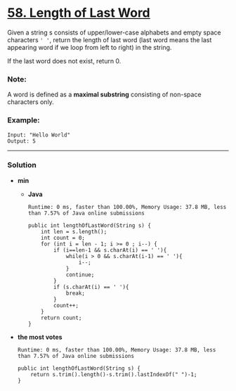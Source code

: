 # [58. Length of Last Word](https://leetcode.com/problems/length-of-last-word/)

Given a string s consists of upper/lower-case alphabets and empty space characters `' '`, return the length of last word (last word means the last appearing word if we loop from left to right) in the string.

If the last word does not exist, return 0.

### Note: 
A word is defined as a **maximal substring** consisting of non-space characters only.

### Example:
```
Input: "Hello World"
Output: 5
```

---


### Solution
* **min**
  * **Java**
  
    `Runtime: 0 ms, faster than 100.00%, Memory Usage: 37.8 MB, less than 7.57% of Java online submissions`
    ```
    public int lengthOfLastWord(String s) {
        int len = s.length();
        int count = 0;
        for (int i = len - 1; i >= 0 ; i--) {
            if (i==len-1 && s.charAt(i) == ' '){
                while(i > 0 && s.charAt(i-1) == ' '){
                    i--;
                }
                continue;
            }
            if (s.charAt(i) == ' '){
                break;
            }
            count++;
        }
        return count;
    }
    ```
    
* **the most votes**

  `Runtime: 0 ms, faster than 100.00%, Memory Usage: 37.8 MB, less than 7.57% of Java online submissions`
  ```
  public int lengthOfLastWord(String s) {
      return s.trim().length()-s.trim().lastIndexOf(" ")-1;
  }
  ```

